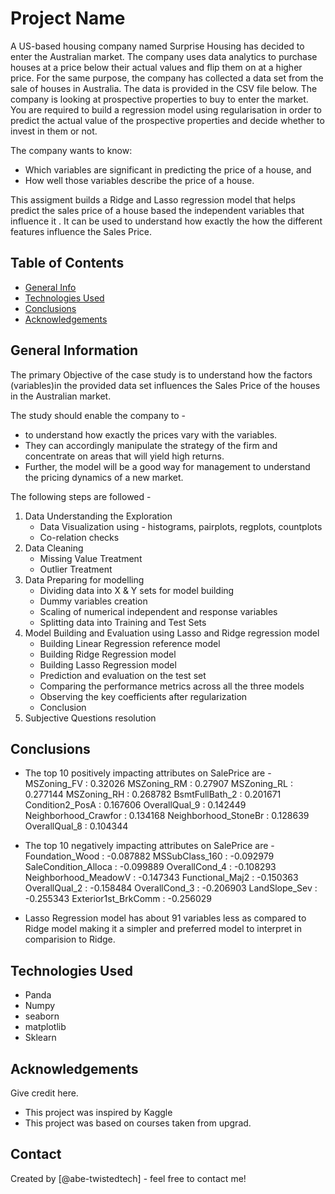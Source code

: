 # Project Name
A US-based housing company named Surprise Housing has decided to enter the Australian market. The company uses data analytics to purchase houses at a price below their actual values and flip them on at a higher price. For the same purpose, the company has collected a data set from the sale of houses in Australia. The data is provided in the CSV file below.
The company is looking at prospective properties to buy to enter the market. You are required to build a regression model using regularisation in order to predict the actual value of the prospective properties and decide whether to invest in them or not.  

The company wants to know:  
* Which variables are significant in predicting the price of a house, and
* How well those variables describe the price of a house.

This assigment builds a Ridge and Lasso regression model that helps predict the sales price of a house based the independent variables that influence it . It can be used to understand how exactly the how the different features influence the Sales Price.  

## Table of Contents
* [General Info](#general-information)
* [Technologies Used](#technologies-used)
* [Conclusions](#conclusions)
* [Acknowledgements](#acknowledgements)

<!-- You can include any other section that is pertinent to your problem -->

## General Information
The primary Objective of the case study is to understand how the factors (variables)in the provided data set influences the Sales Price of the houses in the Australian market. 

The study should enable the company to -
   - to understand how exactly the prices vary with the variables.
   - They can accordingly manipulate the strategy of the firm and concentrate on areas that will yield high returns.
   - Further, the model will be a good way for management to understand the pricing dynamics of a new market.

The following steps are followed -
1. Data Understanding the Exploration
   * Data Visualization using - histograms, pairplots, regplots, countplots
   * Co-relation checks
2. Data Cleaning
   *  Missing Value Treatment
   *  Outlier Treatment
4. Data Preparing for modelling
   *  Dividing data into X & Y sets for model building
   *  Dummy variables creation
   *  Scaling of numerical independent and response variables
   *  Splitting data into Training and Test Sets
5. Model Building and Evaluation using Lasso and Ridge regression model
   *  Building Linear Regression reference model
   *  Building Ridge Regression model
   *  Building Lasso Regression model
   *  Prediction and evaluation on the test set
   *  Comparing the performance metrics across all the three models
   *  Observing the key coefficients after regularization
   *  Conclusion
6. Subjective Questions resolution


<!-- You don't have to answer all the questions - just the ones relevant to your project. -->

## Conclusions

* The top 10 positively impacting attributes on SalePrice are -
      MSZoning_FV    :    0.32026
      MSZoning_RM    :    0.27907
      MSZoning_RL    :    0.277144
      MSZoning_RH    :    0.268782
      BsmtFullBath_2    :    0.201671
      Condition2_PosA    :    0.167606
      OverallQual_9    :    0.142449
      Neighborhood_Crawfor    :    0.134168
      Neighborhood_StoneBr    :    0.128639
      OverallQual_8    :    0.104344

* The top 10 negatively impacting attributes on SalePrice are -
      Foundation_Wood    :    -0.087882
      MSSubClass_160    :    -0.092979
      SaleCondition_Alloca    :    -0.099889
      OverallCond_4    :    -0.108293
      Neighborhood_MeadowV    :    -0.147343
      Functional_Maj2    :    -0.150363
      OverallQual_2    :    -0.158484
      OverallCond_3    :    -0.206903
      LandSlope_Sev    :    -0.255343
      Exterior1st_BrkComm    :    -0.256029

* Lasso Regression model has about 91 variables less as compared to Ridge model making it a simpler and preferred model to interpret in comparision to Ridge.

<!-- You don't have to answer all the questions - just the ones relevant to your project. -->


## Technologies Used
- Panda
- Numpy
- seaborn
- matplotlib
- Sklearn

<!-- As the libraries versions keep on changing, it is recommended to mention the version of library used in this project -->

## Acknowledgements
Give credit here.
- This project was inspired by Kaggle
- This project was based on courses taken from upgrad.


## Contact
Created by [@abe-twistedtech] - feel free to contact me!


<!-- Optional -->
<!-- ## License -->
<!-- This project is open source and available under the [... License](). -->

<!-- You don't have to include all sections - just the one's relevant to your project -->